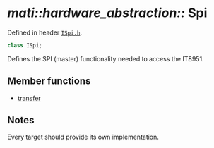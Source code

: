 # _mati::hardware_abstraction::_ **Spi**

Defined in header [`ISpi.h`](../../lib/Interfaces//src/ISpi.h).

```cpp
class ISpi;
```

Defines the SPI (master) functionality needed to access the IT8951.

## Member functions

- [transfer](transfer.md)

## Notes

Every target should provide its own implementation.
